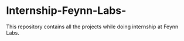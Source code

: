 # Internship-Feynn-Labs-
This repository contains all the projects while doing internship at Feynn Labs.
